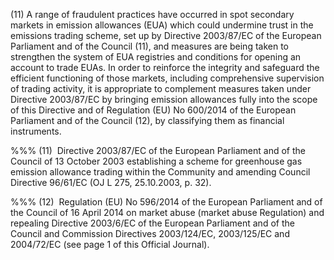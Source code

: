 (11) A range of fraudulent practices have occurred in spot secondary markets in emission allowances (EUA) which could undermine trust in the emissions trading scheme, set up by Directive 2003/87/EC of the European Parliament and of the Council (11), and measures are being taken to strengthen the system of EUA registries and conditions for opening an account to trade EUAs. In order to reinforce the integrity and safeguard the efficient functioning of those markets, including comprehensive supervision of trading activity, it is appropriate to complement measures taken under Directive 2003/87/EC by bringing emission allowances fully into the scope of this Directive and of Regulation (EU) No 600/2014 of the European Parliament and of the Council (12), by classifying them as financial instruments.

%%% (11)  Directive 2003/87/EC of the European Parliament and of the Council of 13 October 2003 establishing a scheme for greenhouse gas emission allowance trading within the Community and amending Council Directive 96/61/EC (OJ L 275, 25.10.2003, p. 32).

%%% (12)  Regulation (EU) No 596/2014 of the European Parliament and of the Council of 16 April 2014 on market abuse (market abuse Regulation) and repealing Directive 2003/6/EC of the European Parliament and of the Council and Commission Directives 2003/124/EC, 2003/125/EC and 2004/72/EC (see page 1 of this Official Journal).